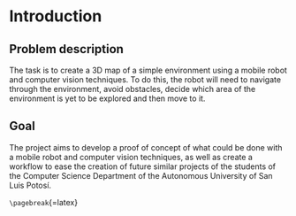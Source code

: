 <!--  Introduction: This section must contain the following subsections, and it should be around
1 to 2 pages long:
a. Problem description: General explanation of the problem to be solved.
b. Goal: Definition of the project’s goal. -->

# Introduction

## Problem description

The task is to create a 3D map of a simple environment using a mobile robot and computer vision techniques. To do this, the robot will need to navigate through the environment, avoid obstacles, decide which area of the environment is yet to be explored and then move to it.

## Goal

The project aims to develop a proof of concept of what could be done with a mobile robot and computer vision techniques, as well as create a workflow to ease the creation of future similar projects of the students of the Computer Science Department of the Autonomous University of San Luis Potosí.

`\pagebreak`{=latex}